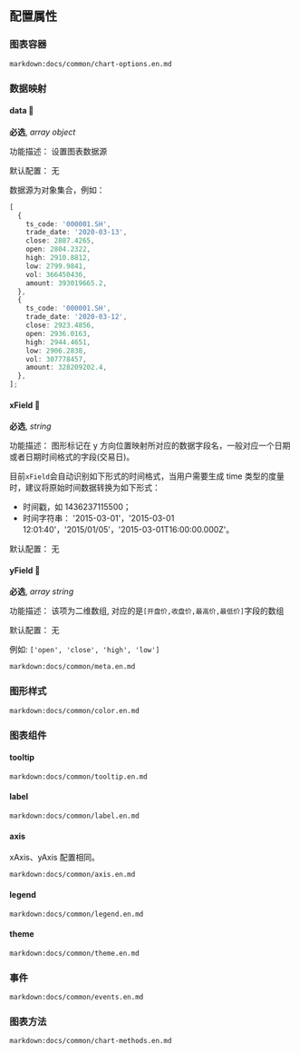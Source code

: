 ## 配置属性

### 图表容器

`markdown:docs/common/chart-options.en.md`

### 数据映射

#### data 📌

**必选**, _array object_

功能描述： 设置图表数据源

默认配置： 无

数据源为对象集合，例如：

```ts
[
  {
    ts_code: '000001.SH',
    trade_date: '2020-03-13',
    close: 2887.4265,
    open: 2804.2322,
    high: 2910.8812,
    low: 2799.9841,
    vol: 366450436,
    amount: 393019665.2,
  },
  {
    ts_code: '000001.SH',
    trade_date: '2020-03-12',
    close: 2923.4856,
    open: 2936.0163,
    high: 2944.4651,
    low: 2906.2838,
    vol: 307778457,
    amount: 328209202.4,
  },
];
```

#### xField 📌

**必选**, _string_

功能描述： 图形标记在 y 方向位置映射所对应的数据字段名，一般对应一个日期或者日期时间格式的字段(交易日)。

目前`xField`会自动识别如下形式的时间格式，当用户需要生成 time 类型的度量时，建议将原始时间数据转换为如下形式：

- 时间戳，如 1436237115500；
- 时间字符串： '2015-03-01'，'2015-03-01 12:01:40'，'2015/01/05'，'2015-03-01T16:00:00.000Z'。

默认配置： 无

#### yField 📌

**必选**, _array string_

功能描述： 该项为二维数组, 对应的是`[开盘价,收盘价,最高价,最低价]`字段的数组

默认配置： 无

例如: `['open', 'close', 'high', 'low']`

`markdown:docs/common/meta.en.md`

### 图形样式

`markdown:docs/common/color.en.md`

### 图表组件

#### tooltip

`markdown:docs/common/tooltip.en.md`

#### label

`markdown:docs/common/label.en.md`

#### axis

xAxis、yAxis 配置相同。

`markdown:docs/common/axis.en.md`

#### legend

`markdown:docs/common/legend.en.md`

#### theme

`markdown:docs/common/theme.en.md`

### 事件

`markdown:docs/common/events.en.md`

### 图表方法

`markdown:docs/common/chart-methods.en.md`
